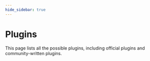 ```yaml
---
hide_sidebar: true
---
```


# Plugins

This page lists all the possible plugins, including official plugins and community-written plugins.
